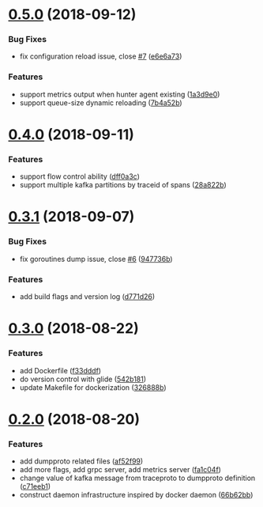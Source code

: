 <a name="0.5.0"></a>
# [0.5.0](https://github.com/moooofly/hunter-agent/compare/v0.4.0...v0.5.0) (2018-09-12)


### Bug Fixes

* fix configuration reload issue, close [#7](https://github.com/moooofly/hunter-agent/issues/7) ([e6e6a73](https://github.com/moooofly/hunter-agent/commit/e6e6a73))


### Features

* support metrics output when hunter agent existing ([1a3d9e0](https://github.com/moooofly/hunter-agent/commit/1a3d9e0))
* support queue-size dynamic reloading ([7b4a52b](https://github.com/moooofly/hunter-agent/commit/7b4a52b))



<a name="0.4.0"></a>
# [0.4.0](https://github.com/moooofly/hunter-agent/compare/v0.3.1...v0.4.0) (2018-09-11)


### Features

* support flow control ability ([dff0a3c](https://github.com/moooofly/hunter-agent/commit/dff0a3c))
* support multiple kafka partitions by traceid of spans ([28a822b](https://github.com/moooofly/hunter-agent/commit/28a822b))



<a name="0.3.1"></a>
# [0.3.1](https://github.com/moooofly/hunter-agent/compare/v0.3.0...v0.3.1) (2018-09-07)


### Bug Fixes

* fix goroutines dump issue, close [#6](https://github.com/moooofly/hunter-agent/issues/6) ([947736b](https://github.com/moooofly/hunter-agent/commit/947736b))


### Features

* add build flags and version log ([d771d26](https://github.com/moooofly/hunter-agent/commit/d771d26))



<a name="0.3.0"></a>
# [0.3.0](https://github.com/moooofly/hunter-agent/compare/v0.2.0...v0.3.0) (2018-08-22)


### Features

* add Dockerfile ([f33dddf](https://github.com/moooofly/hunter-agent/commit/f33dddf))
* do version control with glide ([542b181](https://github.com/moooofly/hunter-agent/commit/542b181))
* update Makefile for dockerization ([326888b](https://github.com/moooofly/hunter-agent/commit/326888b))



<a name="0.2.0"></a>
# [0.2.0](https://github.com/moooofly/hunter-agent/compare/v0.1.0...v0.2.0) (2018-08-20)


### Features

* add dumpproto related files ([af52f99](https://github.com/moooofly/hunter-agent/commit/af52f99))
* add more flags, add grpc server, add metrics server ([fa1c04f](https://github.com/moooofly/hunter-agent/commit/fa1c04f))
* change value of kafka message from traceproto to dumpproto definition ([c71eeb1](https://github.com/moooofly/hunter-agent/commit/c71eeb1))
* construct daemon infrastructure inspired by docker daemon ([66b62bb](https://github.com/moooofly/hunter-agent/commit/66b62bb))



